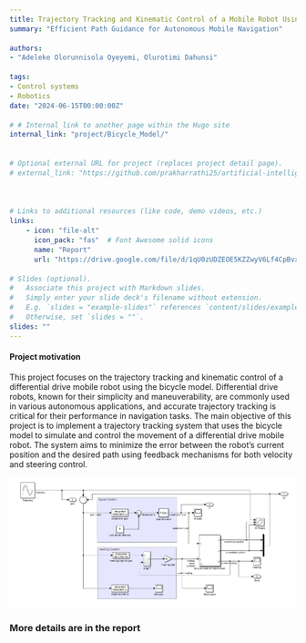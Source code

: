 ```yaml
---
title: Trajectory Tracking and Kinematic Control of a Mobile Robot Using Bicycle Model
summary: "Efficient Path Guidance for Autonomous Mobile Navigation"

authors: 
- "Adeleke Olorunnisola Oyeyemi, Olurotimi Dahunsi"

tags:
- Control systems
- Robotics
date: "2024-06-15T00:00:00Z"

# # Internal link to another page within the Hugo site
internal_link: "project/Bicycle_Model/"


# Optional external URL for project (replaces project detail page).
# external_link: "https://github.com/prakharrathi25/artificial-intelligence-for-trading"



# Links to additional resources (like code, demo videos, etc.)
links:
    - icon: "file-alt"
      icon_pack: "fas"  # Font Awesome solid icons
      name: "Report"
      url: "https://drive.google.com/file/d/1qU0zUDZEOE5KZZwyV6Lf4CpBvxXSj9K5/view?usp=sharing"

# Slides (optional).
#   Associate this project with Markdown slides.
#   Simply enter your slide deck's filename without extension.
#   E.g. `slides = "example-slides"` references `content/slides/example-slides.md`.
#   Otherwise, set `slides = ""`.
slides: ""
---
```

#### Project motivation

This project focuses on the trajectory tracking and kinematic control of a differential drive mobile robot using the bicycle model. Differential drive robots, known for their simplicity and maneuverability, are commonly used in various autonomous applications, and accurate trajectory tracking is critical for their performance in navigation tasks. The main objective of this project is to implement a trajectory tracking system that uses the bicycle model to simulate and control the movement of a differential drive mobile robot. The system aims to minimize the error between the robot’s current position and the desired path using feedback mechanisms for both velocity and steering control.

![Contol architecture used](Model.jpg)

### More details are in the report